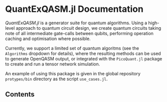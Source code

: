 # QuantExQASM.jl Documentation

*QuantExQASM.jl* is a generator suite for quantum algorithms. Using a high-level approach to quantum circuit design, we create quantum circuits taking note of all intermediate gate-calls between qubits, performing operation caching and optimisation where possible. 

Currently, we support a limited set of quantum algoritms (see the `Algorithms` dropdown for details), where the resulting methods can be used to generate OpenQASM output, or integrated with the `PicoQuant.jl` package to create and run a tensor network simulation.

An example of using this package is given in the global repository `protypes/bin` directory as the script `use_cases.jl`.

## Contents

```@contents
```
